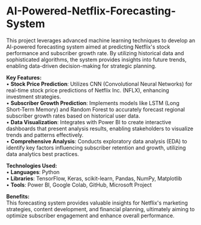 # AI-Powered-Netflix-Forecasting-System
This project leverages advanced machine learning techniques to develop an AI-powered forecasting system aimed at predicting Netflix's stock performance and subscriber growth rate. By utilizing historical data and sophisticated algorithms, the system provides insights into future trends, enabling data-driven decision-making for strategic planning.

**Key Features:**  
• **Stock Price Prediction**: Utilizes CNN (Convolutional Neural Networks) for real-time stock price predictions of Netflix Inc. (NFLX), enhancing investment strategies.  
• **Subscriber Growth Prediction**: Implements models like LSTM (Long Short-Term Memory) and Random Forest to accurately forecast regional subscriber growth rates based on historical user data.  
• **Data Visualization**: Integrates with Power BI to create interactive dashboards that present analysis results, enabling stakeholders to visualize trends and patterns effectively.  
• **Comprehensive Analysis**: Conducts exploratory data analysis (EDA) to identify key factors influencing subscriber retention and growth, utilizing data analytics best practices.  

**Technologies Used:**  
• **Languages**: Python  
• **Libraries**: TensorFlow, Keras, scikit-learn, Pandas, NumPy, Matplotlib  
• **Tools**: Power BI, Google Colab, GitHub, Microsoft Project 

**Benefits:**  
This forecasting system provides valuable insights for Netflix's marketing strategies, content development, and financial planning, ultimately aiming to optimize subscriber engagement and enhance overall performance.
